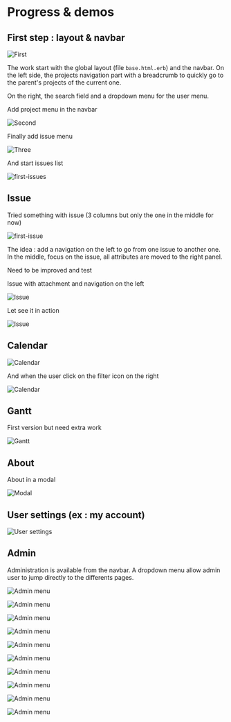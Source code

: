 # Progress & demos

## First step : layout & navbar

![First](img/first.gif)

The work start with the global layout (file `base.html.erb`) and the navbar.
On the left side, the projects navigation part with a breadcrumb to quickly go to the parent's projects of the current one.

On the right, the search field and a dropdown menu for the user menu.

Add project menu in the navbar

![Second](img/second.png)


Finally add issue menu

![Three](img/three.png)

And start issues list

![first-issues](img/first-issues.png)

## Issue

Tried something with issue (3 columns but only the one in the middle for now)

![first-issue](img/first-issue.png)

The idea : add a navigation on the left to go from one issue to another one.
In the middle, focus on the issue, all attributes are moved to the right panel.

Need to be improved and test

Issue with attachment and navigation on the left


![Issue](img/issue_20240118.png)

Let see it in action

![Issue](img/issue_20240118.gif)

## Calendar

![Calendar](img/redmine_calendar.png)

And when the user click on the filter icon on the right

![Calendar](img/redmine_calendar_filters.png)

## Gantt

First version but need extra work

![Gantt](img/redmine_gantt_v0.png)

## About

About in a modal

![Modal](img/redmine_about.png)

## User settings (ex : my account)


![User settings](img/user-settings.gif)


## Admin

Administration is available from the navbar. A dropdown menu allow admin user to jump directly to the differents pages.

![Admin menu](img/admin-menu.png)

![Admin menu](img/admin-projects.png)

![Admin menu](img/admin-users.png)

![Admin menu](img/admin-groups.png)

![Admin menu](img/admin-roles.png)

![Admin menu](img/admin-trackers.png)

![Admin menu](img/admin-issues-statuses.png)

![Admin menu](img/admin-ldap.png)


![Admin menu](img/admin-plugins.png)

![Admin menu](img/admin-infos.png)

